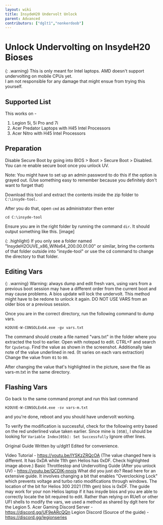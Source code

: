 ```yaml
---
layout: wiki
title: InsydeH20 Undervolt Unlock
parent: Advanced
contributors: ["dglt1","nonkerdoob"]
---
```


# Unlock Undervolting on InsydeH20 Bioses

{: .warning}
This is only meant for Intel laptops. AMD doesn't support undervolting on mobile CPUs yet.  
I am not responsible for any damage that might ensue from trying this yourself. 

## Supported List

This works on -
1. Legion 5i, 5i Pro and 7i
2. Acer Predator Laptops with H45 Intel Processors
3. Acer Nitro with H45 Intel Processors

## Preparation

Disable Secure Boot by going into BIOS > Boot > Secure Boot > Disabled. You can re enable secure boot once you unlock UV.

Note: You might have to set up an admin password to do this if the option is grayed out. (Use something easy to remember because you definitely don't want to forget that)

Download this tool and extract the contents inside the zip folder to ``C:\insyde-tool.``

After you do that, open ``cmd`` as administrator  then enter
```
cd C:\insyde-tool 
```
Ensure you are in the right folder by running the command ``dir``. It should output something like this.
[image]

{: .highlight}
If you only see a folder named "InsydeH2OUVE_x86_WINx64_200.00.01.00" or similar, bring the contents of that folder outside into "insyde-tool" or use the cd command to change the directory to that folder.

## Editing Vars

{: .warning}
Warning: always dump and edit fresh vars, using vars from a previous boot session may have a different order from the current boot and may cause problems. A bios update will lock the undervolt. This method might have to be redone to unlock it again. DO NOT USE VARS from an older bios or a previous session.

Once you are in the correct directory, run the following command to dump vars.
```
H2OUVE-W-CONSOLEx64.exe -gv vars.txt
```

The command should create a file named "vars.txt" in the folder where you extracted the tool to earlier.  Open with notepad to edit. CTRL+F and search for ``CpuSetup``. Find the value as shown in the screenshot. Additionally take note of the value underlined in red. (It varies on each vars extraction)
Change the value from ``01`` to ``00``.

After changing the value that's highlighted in the picture, save the file as vars-m.txt in the same directory.

## Flashing Vars
Go back to the same command prompt and run this last command
```
H2OUVE-W-CONSOLEx64.exe -sv vars-m.txt
```

and you're done, reboot and you should have undervolt working.

To verify the modification is successful, check for the following entry based on the red underlined value taken earlier. Since mine is ``[05B]``, I should be looking for ``Variable Index[05b]: Set Successfully``
Ignore other lines.


Original Guide Written by u/dglt1
Edited for convenience.

Video Tutorial - https://youtu.be/lYSKzZRQcOA (The value changed here is different. It has 0xDA while 11th gen Helios has 0xDF. Check highlighted image above.)
Basic Throttlestop and Undervolting Guide (After you unlock UV) - https://youtu.be/QCDIK-nnois
What did you just do?
Read here for an extensive guide.
It involves changing a bit that enables "Overclocking Lock" which prevents voltage and turbo ratio modifications through windows. The location of the bit for Helios 300 2021 (11th gen) bios is 0xDF. The guide may work for your non Helios laptop if it has insyde bios and you are able to correctly locate the bit required to edit.
Rather than relying on RUefi or other UFI shells to modify the vars, we used a method as shared by dglt here for the Legion 5.
Acer Gaming Discord Server - https://discord.gg/UF9eARcQQn
Legion Discord (Source of the guide) - https://discord.gg/legionseries
